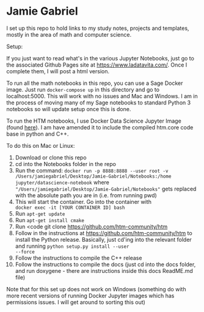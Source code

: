 # Jamie Gabriel


I set up this repo to hold links to my study notes, projects and templates, mostly in the area of math and computer science.


Setup:

If you just want to read what's in the various Jupyter Notebooks, just go to the associated Github Pages site at <a href='https://www.ladatavita.com/'>https://www.ladatavita.com/</a>. Once I complete them, I will post a html version.

To run all the math notebooks in this repo, you can use a Sage Docker image. Just run <code>docker-compose up</code> in this directory and go to localhost:5000. This will work with no issues and Mac and Windows. I am in the process of moving many of my Sage notebooks to standard Python 3 notebooks so will update setup once this is done.

To run the HTM notebooks, I use Docker Data Science Jupyter Image (found <a href="https://jupyter-docker-stacks.readthedocs.io/en/latest/index.html">here</a>). I am have amended it to include the compiled htm.core code base in python and C++.

To do this on Mac or Linux:

1. Download or clone this repo
2. cd into the Notebooks folder in the repo
3. Run the command: <code>docker run -p 8888:8888 --user root -v /Users/jamiegabriel/Desktop/Jamie-Gabriel/Notebooks:/home jupyter/datascience-notebook</code> where <code>"/Users/jamiegabriel/Desktop/Jamie-Gabriel/Notebooks"</code> gets replaced with the absolute path you are in (i.e. from running pwd)
4. This will start the container. Go into the container with <code> docker exec -it [YOUR CONTAINER ID] bash</code>
5. Run <code>apt-get update</code>
6. Run <code>apt-get install cmake </code>
7. Run <code git clone https://github.com/htm-community/htm </code>
8. Follow in the instructions at <a href="https://github.com/htm-community/htm">https://github.com/htm-community/htm</a> to install the Python release. Basically, just cd'ing into the relevant folder and running <code>python setup.py install --user --force</code>
9. Follow the instructions to compile the C++ release
10. Follow the instructions to compile the docs (just cd into the docs folder, and run doxygene - there are instructions inside this docs ReadME.md file)

Note that for this set up does not work on Windows (something do with more recent versions of running Docker Jupyter images which has permissions issues. I will get around to sorting this out)
